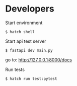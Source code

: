# Developers

Start environment

    $ hatch shell

Start api test server

    $ fastapi dev main.py

go to: http://127.0.0.1:8000/docs

Run tests

    $ hatch run test:pytest
